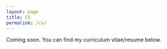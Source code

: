 ```yaml
---
layout: page
title: CV
permalink: /cv/
---
```


Coming soon.
You can find my curriculum vitae/resume below.

<!--
<ul>
	<li><a href="long_cv.pdf">CV</a> (4 pages)</li>
	<li><a href="two_page.pdf">Long resume</a> (2 pages)</li>
	<li><a href="short_cv.pdf">Short resume</a> (1 page)</li>
</ul>
-->